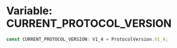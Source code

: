 # Variable: CURRENT\_PROTOCOL\_VERSION

```ts
const CURRENT_PROTOCOL_VERSION: V1_4 = ProtocolVersion.V1_4;
```
